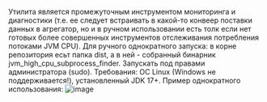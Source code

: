 Утилита является промежуточным инструментом мониторинга и диагностики (т.е. ее следует встраивать в какой-то конвеер поставки данных в агрегатор, но и в ручном использовании есть толк если нет готовых  более совершенных инструментов отслеживания потребления потоками JVM CPU). 
Для ручного однократного запуска: в корне репозитория есьт папка dist, а в ней - собранный бинарник jvm_high_cpu_subprocess_finder. Запускать под правами администратора (sudo). Требования: ОС Linux (Windows не поддерживается!), установленный JDK 17+.
Пример однократного использования:
![image](https://github.com/user-attachments/assets/98ff2311-4ee0-4f9f-b8d3-84147bc06f51)


